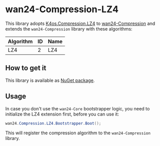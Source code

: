 # wan24-Compression-LZ4

This library adopts 
[K4os.Compression.LZ4](https://github.com/MiloszKrajewski/K4os.Compression.LZ4) 
to [wan24-Compression](https://www.nuget.org/packages/wan24-Compression/) and 
extends the `wan24-Compression` library with these algorithms:

| Algorithm | ID | Name |
| --- | --- | --- |
| LZ4 | 2 | LZ4 |

## How to get it

This library is available as 
[NuGet package](https://www.nuget.org/packages/wan24-Compression-LZ4/).

## Usage

In case you don't use the `wan24-Core` bootstrapper logic, you need to 
initialize the LZ4 extension first, before you can use it:

```cs
wan24.Compression.LZ4.Bootstrapper.Boot();
```

This will register the compression algorithm to the `wan24-Compression` 
library.
